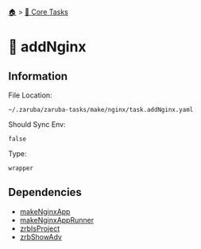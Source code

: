 <!--startTocHeader-->
[🏠](../README.md) > [🥝 Core Tasks](README.md)
# 📗 addNginx
<!--endTocHeader-->

## Information

File Location:

    ~/.zaruba/zaruba-tasks/make/nginx/task.addNginx.yaml

Should Sync Env:

    false

Type:

    wrapper


## Dependencies

* [makeNginxApp](make-nginx-app.md)
* [makeNginxAppRunner](make-nginx-app-runner.md)
* [zrbIsProject](zrb-is-project.md)
* [zrbShowAdv](zrb-show-adv.md)
<!--startTocSubtopic-->

<!--endTocSubtopic-->